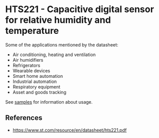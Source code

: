 # HTS221 - Capacitive digital sensor for relative humidity and temperature

Some of the applications mentioned by the datasheet:
- Air conditioning, heating and ventilation
- Air humidifiers
- Refrigerators
- Wearable devices
- Smart home automation
- Industrial automation
- Respiratory equipment
- Asset and goods tracking

See [samples](samples/README.md) for information about usage.

## References

- https://www.st.com/resource/en/datasheet/hts221.pdf
